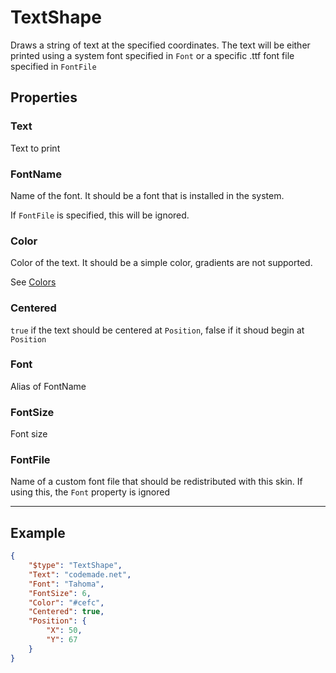 # TextShape

Draws a string of text at the specified coordinates.
The text will be either printed using a system font specified in `Font` or a specific .ttf font file specified in `FontFile`



## Properties
### Text

Text to print



### FontName

Name of the font. It should be a font that is installed in the system.

If `FontFile` is specified, this will be ignored.



### Color

Color of the text. It should be a simple color, gradients are not supported.



See [Colors](Colors.md)
### Centered

`true` if the text should be centered at `Position`, false if it shoud begin at `Position`



### Font

Alias of FontName



### FontSize

Font size



### FontFile

Name of a custom font file that should be redistributed with this skin.
If using this, the `Font` property is ignored




---

## Example

```json
{
    "$type": "TextShape",
    "Text": "codemade.net",
    "Font": "Tahoma",
    "FontSize": 6,
    "Color": "#cefc",
    "Centered": true,
    "Position": {
        "X": 50,
        "Y": 67
    }
}

```

